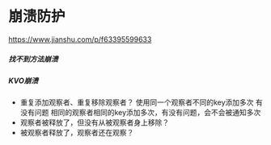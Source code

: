#  崩溃防护
https://www.jianshu.com/p/f63395599633

##### 找不到方法崩溃
##### KVO崩溃
- 重复添加观察者、重复移除观察者？
使用同一个观察者不同的key添加多次 有没有问题
相同的观察者相同的key添加多次，有没有问题，会不会被通知多次
- 观察者被释放了，但没有从被观察者身上移除？
- 被观察者释放了，观察者还在观察？
